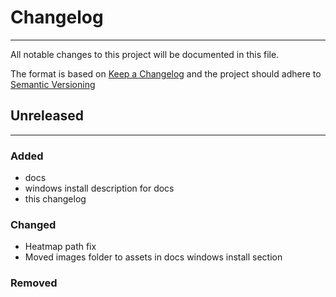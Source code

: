 # Changelog #
---

All notable changes to this project will be documented in this file.

The format is based on [Keep a Changelog](https://keepachangelog.com/en/1.1.0/) and the project should adhere to [Semantic Versioning](https://semver.org/spec/v2.0.0.html)

## Unreleased ##
---

### Added ###
- docs
- windows install description for docs
- this changelog

### Changed ###
- Heatmap path fix
- Moved images folder to assets in docs windows install section

### Removed ###


